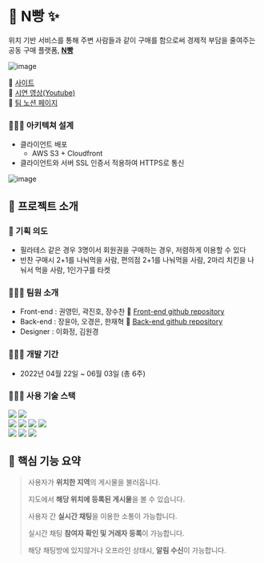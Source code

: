 #  :bread: N빵 ✨

위치 기반 서비스를 통해 주변 사람들과 같이 구매를 함으로써 경제적 부담을 줄여주는 공동 구매 플랫폼, [__N빵__](https://nbbang.site)


![image](https://user-images.githubusercontent.com/48580444/171997071-93a07d18-2707-4ea6-9a1b-b04721e56044.jpg)


🔗  [사이트](https://nbbang.site)<br>
🔗  [시연 영상(Youtube)](https://www.youtube.com/watch?v=BtlWQiGYH0g)  
🔗  [팀 노션 페이지](https://www.notion.so/N-e2bd04e8b0ee4a14aaf23805b96c7824)  

### 👨‍👧‍👧 아키텍쳐 설계
- 클라이언트 배포
  - AWS S3 + Cloudfront
- 클라이언트와 서버 SSL 인증서 적용하여 HTTPS로 통신

![image](https://user-images.githubusercontent.com/48580444/171999023-3b3eaa95-933e-473f-a392-e2300c648a76.png)


## :bread: 프로젝트 소개

### 🌱 기획 의도
- 필라테스 같은 경우 3명이서 회원권을 구매하는 경우, 저렴하게 이용할 수 있다
- 반찬 구매시 2+1를 나눠먹을 사람, 편의점 2+1를 나눠먹을 사람, 2마리 치킨을 나눠서 먹을 사람, 1인가구를 타켓

### 👨‍👧‍👧 팀원 소개
- Front-end : 권영민, 곽진호, 장수찬 🔗 [Front-end github repository](https://github.com/ymkwon3/nbbang)
- Back-end : 장윤아, 오경은, 한재혁 🔗 [Back-end github repository](https://github.com/moonhjang/09Project_BE)
- Designer : 이화정, 김원경

### 👨‍👧‍👧 개발 기간
- 2022년 04월 22일 ~ 06월 03일 (총 6주)

### 👨‍👧‍👧 사용 기술 스택
<div align='left'>
  <img src="https://img.shields.io/badge/react-282C34?style=for-the-badge&logo=react&logoColor=61DAFB">
  <img src="https://img.shields.io/badge/JavaScript-FFE400?style=for-the-badge&logo=JavaScript&logoColor=black"><br>
  <img src="https://img.shields.io/badge/redux--toolkit-764ABC?style=for-the-badge&logo=react&logoColor=black">
  <img src="https://img.shields.io/badge/socket.io--client-007CE2?style=for-the-badge&logo=axios&logoColor=white">
  <img src="https://img.shields.io/badge/Axios-%23593d88.svg?style=for-the-badge&logoColor=000000">
  <img src="https://img.shields.io/badge/styled--components-DB7093?style=for-the-badge&logo=styled-components&logoColor=white">
  <br>
  <img src="https://img.shields.io/badge/GitHub%20Actions-232F3E?style=for-the-badge&logo=GitHubActions&logoColor=2088FF"/>
  <img src="https://img.shields.io/badge/AWS%20S3-232F3E?style=for-the-badge&logo=AmazonAWS&logoColor=FF9A00"/>
  <img src="https://img.shields.io/badge/AWS%20CloudFront-232F3E?style=for-the-badge&logo=AmazonAWS&logoColor=FF9A00"/>
</div>

## 📌 핵심 기능 요약

> 사용자가 **위치한 지역**의 게시물을 불러옵니다.
>
> 지도에서 **해당 위치에 등록된 게시물**을 볼 수 있습니다.
>
> 사용자 간 **실시간 채팅**을 이용한 소통이 가능합니다.
>
> 실시간 채팅 **참여자 확인 및 거래자 등록**이 가능합니다.
>
> 해당 채팅방에 있지않거나 오프라인 상태시, **알림 수신**이 가능합니다.
>
